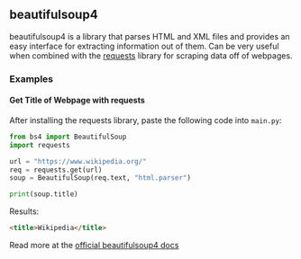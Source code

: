 ## beautifulsoup4

beautifulsoup4 is a library that parses HTML and XML files and provides an easy
interface for extracting information out of them. Can be very useful when combined
with the <a href="/extralibs/requests.md">requests</a> library for scraping data
off of webpages.

### Examples

#### Get Title of Webpage with requests
After installing the requests library, paste the following code into `main.py`:
```python
from bs4 import BeautifulSoup
import requests

url = "https://www.wikipedia.org/"
req = requests.get(url)
soup = BeautifulSoup(req.text, "html.parser")

print(soup.title)
```

Results:
```html
<title>Wikipedia</title>
```

Read more at the 
<a href="https://www.crummy.com/software/BeautifulSoup/bs4/doc/">official beautifulsoup4 docs</a>